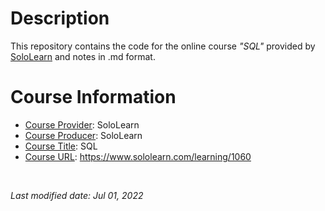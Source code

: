 <!-- This is a README file for an online course. -->

# Description 
This repository contains the code for the online course *"SQL"* provided by [SoloLearn](https://www.sololearn.com) and notes in .md format. 

# Course Information
- <ins>Course Provider</ins>: SoloLearn
- <ins>Course Producer</ins>: SoloLearn
- <ins>Course Title</ins>: SQL
- <ins>Course URL</ins>: https://www.sololearn.com/learning/1060

<br />

*Last modified date: Jul 01, 2022*
